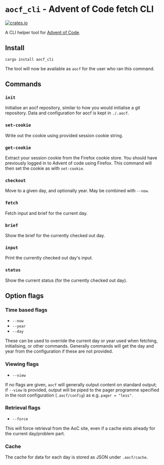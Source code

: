 # `aocf_cli` - Advent of Code fetch CLI

[![crates.io](https://img.shields.io/crates/v/aocf_cli)](https://crates.io/crates/aocf_cli)

A CLI helper tool for [Advent of Code](https://adventofcode.com/).

## Install

```
cargo install aocf_cli
```

The tool will now be available as `aocf` for the user who ran this command.

## Commands

### `init`

Initialise an aocf repository, similar to how you would initialise a git
repository. Data and configuration for aocf is kept in `./.aocf`.

### `set-cookie`

Write out the cookie using provided session cookie string.

### `get-cookie`

Extract your session cookie from the Firefox cookie store. You should have
previously logged in to Advent of code using Firefox. This command will then
set the cookie as with `set-cookie`.

### `checkout`

Move to a given day, and optionally year. May be combined with `--now`.

### `fetch`

Fetch input and brief for the current day.

### `brief`

Show the brief for the currently checked out day.

### `input`

Print the currently checked out day's input.

### `status`

Show the current status (for the currently checked out day).

## Option flags

### Time based flags

* `--now`
* `--year`
* `--day`

These can be used to override the current day or year used when fetching,
initialising, or other commands. Generally commands will get the day and year
from the configuration if these are not provided.

### Viewing flags

* `--view`

If no flags are given, `aocf` will generally output content on standard output;
if `--view` is provided, output will be piped to the pager programme specified
in the root configuration (`.aocf/config`) as e.g. `pager = "less"`.

### Retrieval flags

* `--force`

This will force retrieval from the AoC site, even if a cache eists already for
the current day/problem part.

### Cache

The cache for data for each day is stored as JSON under `.aocf/cache`.
